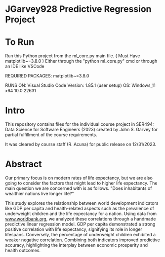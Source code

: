 # JGarvey928 Predictive Regression Project

# To Run
Run this Python project from the ml_core.py main file. ( Must Have matplotlib~=3.8.0 )
	Either through the "python ml_core.py" cmd or through an IDE like VSCode

REQUIRED PACKAGES:
matplotlib~=3.8.0

RUNS ON:
Visual Studio Code Version: 1.85.1 (user setup)
OS: Windows_11 x64 10.0.22631

# Intro
This repository contains files for the individual course project in SER494: Data Science for Software Engineers (2023) created by John S. Garvey for partial fulfillment of the course requirements.

It was cleared by course staff (R. Acuna) for public release on 12/31/2023.

# Abstract
Our primary focus is on modern rates of life expectancy, but we are also going to consider the factors that might lead to higher life expectancy. The main question we are concerned with is as follows. "Does inhabitants of wealthier nations live longer life?" 

This study explores the relationship between world development indicators like GDP per capita and health-related aspects such as the prevalence of underweight children and the life expectancy for a nation. Using data from www.worldbank.org, we analyzed these correlations through a handmade predictive linear regression model. GDP per capita demonstrated a strong positive correlation with life expectancy, signifying its role in longer lifespans. Conversely, the percentage of underweight children exhibited a weaker negative correlation. Combining both indicators improved predictive accuracy, highlighting the interplay between economic prosperity and health outcomes. 